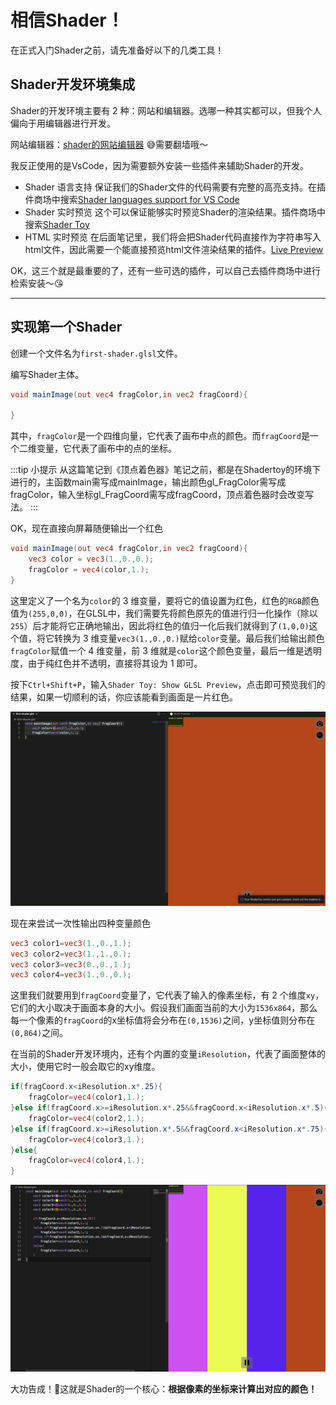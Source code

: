 # 相信Shader！
在正式入门Shader之前，请先准备好以下的几类工具！

## Shader开发环境集成
Shader的开发环境主要有 2 种：网站和编辑器。选哪一种其实都可以，但我个人偏向于用编辑器进行开发。

网站编辑器：[shader的网站编辑器](https://www.shadertoy.com/) 😅需要翻墙哦～

我反正使用的是VsCode，因为需要额外安装一些插件来辅助Shader的开发。

- Shader 语言支持
保证我们的Shader文件的代码需要有完整的高亮支持。在插件商场中搜索[Shader languages support for VS Code](https://marketplace.visualstudio.com/items?itemName=slevesque.shader)
- Shader 实时预览
这个可以保证能够实时预览Shader的渲染结果。插件商场中搜索[Shader Toy](https://marketplace.visualstudio.com/items?itemName=stevensona.shader-toy)
- HTML 实时预览
在后面笔记里，我们将会把Shader代码直接作为字符串写入html文件，因此需要一个能直接预览html文件渲染结果的插件。[Live Preview](https://marketplace.visualstudio.com/items?itemName=ms-vscode.live-server)

OK，这三个就是最重要的了，还有一些可选的插件，可以自己去插件商场中进行检索安装～😘

---

## 实现第一个Shader
创建一个文件名为`first-shader.glsl`文件。

编写Shader主体。

```glsl
void mainImage(out vec4 fragColor,in vec2 fragCoord){
    
}
```
其中，`fragColor`是一个四维向量，它代表了画布中点的颜色。而`fragCoord`是一个二维变量，它代表了画布中的点的坐标。

:::tip 小提示
从这篇笔记到《顶点着色器》笔记之前，都是在Shadertoy的环境下进行的，主函数main需写成mainImage，输出颜色gl_FragColor需写成fragColor，输入坐标gl_FragCoord需写成fragCoord，顶点着色器时会改变写法。
:::

OK，现在直接向屏幕随便输出一个红色
```glsl
void mainImage(out vec4 fragColor,in vec2 fragCoord){
    vec3 color = vec3(1.,0.,0.);
    fragColor = vec4(color,1.);   
}
```
这里定义了一个名为`color`的 3 维变量，要将它的值设置为红色，红色的`RGB`颜色值为`(255,0,0)`，在GLSL中，我们需要先将颜色原先的值进行归一化操作（除以`255`）后才能将它正确地输出，因此将红色的值归一化后我们就得到了`(1,0,0)`这个值，将它转换为 3 维变量`vec3(1.,0.,0.)`赋给`color`变量。最后我们给输出颜色`fragColor`赋值一个 4 维变量，前 3 维就是`color`这个颜色变量，最后一维是透明度，由于纯红色并不透明，直接将其设为 1 即可。

按下`Ctrl+Shift+P`，输入`Shader Toy: Show GLSL Preview`，点击即可预览我们的结果，如果一切顺利的话，你应该能看到画面是一片红色。

![第一个红色shader](./assets/第一个红色shader.png)

现在来尝试一次性输出四种变量颜色
```glsl
vec3 color1=vec3(1.,0.,1.);
vec3 color2=vec3(1.,1.,0.);
vec3 color3=vec3(0.,0.,1.);
vec3 color4=vec3(1.,0.,0.);
```
这里我们就要用到`fragCoord`变量了，它代表了输入的像素坐标，有 2 个维度`xy`，它们的大小取决于画面本身的大小。假设我们画面当前的大小为`1536x864`，那么每一个像素的`fragCoord`的x坐标值将会分布在`(0,1536)`之间，y坐标值则分布在`(0,864)`之间。

在当前的Shader开发环境内，还有个内置的变量`iResolution`，代表了画面整体的大小，使用它时一般会取它的xy维度。

```glsl
if(fragCoord.x<iResolution.x*.25){
    fragColor=vec4(color1,1.);
}else if(fragCoord.x>=iResolution.x*.25&&fragCoord.x<iResolution.x*.5){
    fragColor=vec4(color2,1.);
}else if(fragCoord.x>=iResolution.x*.5&&fragCoord.x<iResolution.x*.75){
    fragColor=vec4(color3,1.);
}else{
    fragColor=vec4(color4,1.);
}
```
![彩色棋](./assets/彩色旗.md.png)

大功告成！🌹这就是Shader的一个核心：**根据像素的坐标来计算出对应的颜色！**